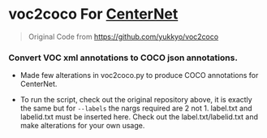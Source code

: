 # voc2coco For [CenterNet](https://github.com/Duankaiwen/CenterNet)

> Original Code from https://github.com/yukkyo/voc2coco
 
### Convert VOC xml annotations to COCO json annotations. 

- Made few alterations in voc2coco.py to produce COCO annotations for CenterNet. 

- To run the script, check out the original repository above, it is exactly the same but for ```--labels``` the nargs required are 2 not 1. label.txt and labelid.txt must be inserted here. Check out the label.txt/labelid.txt and make alterations for your own usage. 
